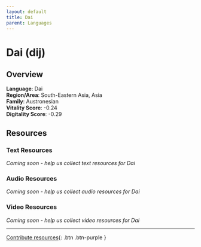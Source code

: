 ```yaml
---
layout: default
title: Dai
parent: Languages
---
```


# Dai (dij)

## Overview

**Language**: Dai  
**Region/Area**: South-Eastern Asia, Asia  
**Family**: Austronesian  
**Vitality Score**: -0.24  
**Digitality Score**: -0.29  

## Resources

### Text Resources
*Coming soon - help us collect text resources for Dai*

### Audio Resources
*Coming soon - help us collect audio resources for Dai*

### Video Resources
*Coming soon - help us collect video resources for Dai*

---

[Contribute resources](https://fairtrain.github.io/){: .btn .btn-purple }
